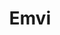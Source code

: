 ---
blog: https://medium.com/emvi
git: https://github.com/emvi
logohandle: emvi
sort: emvi
title: Emvi
twitter: https://x.com/emvi
website: https://emvi.com/
---